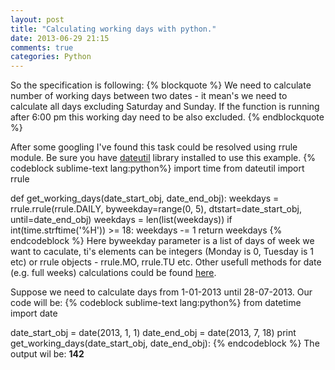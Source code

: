 ```yaml
---
layout: post
title: "Calculating working days with python."
date: 2013-06-29 21:15
comments: true
categories: Python
---
```


So the specification is following:
{% blockquote %}
We need to calculate number of working days between two dates - it mean's we need to calculate all days excluding Saturday and Sunday. If the function is running after 6:00 pm this working day need to be also excluded.
{% endblockquote %}
<!-- more -->
After some googling I've found this task could be resolved using rrule module.
Be sure you have [dateutil](http://labix.org/python-dateutil) library installed to use this example.
{% codeblock sublime-text lang:python%}
import time
from dateutil import rrule

def get_working_days(date_start_obj, date_end_obj):
    weekdays = rrule.rrule(rrule.DAILY, byweekday=range(0, 5), dtstart=date_start_obj, until=date_end_obj)
    weekdays = len(list(weekdays))
    if int(time.strftime('%H')) >= 18:
        weekdays -= 1
    return weekdays
{% endcodeblock %}
Here byweekday parameter is a list of days of week we want to caculate, ti's elements can be integers (Monday is 0, Tuesday is 1 etc) or rrule objects - rrule.MO, rrule.TU etc. Other usefull methods for date (e.g. full weeks) calculations could be found [here](http://labix.org/python-dateutil).

Suppose we need to calculate days from 1-01-2013 until 28-07-2013.
Our code will be:
{% codeblock sublime-text lang:python%}
from datetime import date

date_start_obj = date(2013, 1, 1)
date_end_obj = date(2013, 7, 18)
print get_working_days(date_start_obj, date_end_obj):
{% endcodeblock %}
The output wil be: **142**